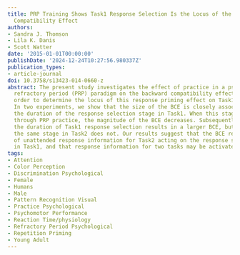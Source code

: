 ```yaml
---
title: PRP Training Shows Task1 Response Selection Is the Locus of the Backward Response
  Compatibility Effect
authors:
- Sandra J. Thomson
- Lila K. Danis
- Scott Watter
date: '2015-01-01T00:00:00'
publishDate: '2024-12-24T10:27:56.980337Z'
publication_types:
- article-journal
doi: 10.3758/s13423-014-0660-z
abstract: The present study investigates the effect of practice in a psychological
  refractory period (PRP) paradigm on the backward compatibility effect (BCE), in
  order to determine the locus of this response priming effect on Task1 performance.
  In two experiments, we show that the size of the BCE is closely associated with
  the duration of the response selection stage in Task1. When this stage is shortened
  through PRP practice, the magnitude of the BCE decreases. Subsequently increasing
  the duration of Task1 response selection results in a larger BCE, but manipulating
  the same stage in Task2 does not. Our results suggest that the BCE reflects crosstalk
  of unattended response information for Task2 acting on the response selection stage
  in Task1, and that response information for two tasks may be activated simultaneously.
tags:
- Attention
- Color Perception
- Discrimination Psychological
- Female
- Humans
- Male
- Pattern Recognition Visual
- Practice Psychological
- Psychomotor Performance
- Reaction Time/physiology
- Refractory Period Psychological
- Repetition Priming
- Young Adult
---
```

